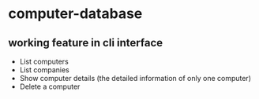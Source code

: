 # computer-database
## working feature in cli interface
* List computers
* List companies
* Show computer details (the detailed information of only one computer)
* Delete a computer
